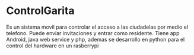# ControlGarita
Es un sistema movil para controlar el acceso a las ciudadelas por medio el telefono. Puede enviar invitaciones y entrar como residente. Tiene app Android, java web service y php, ademas se desarrollo en python para el control del hardware en un rasberrypi
